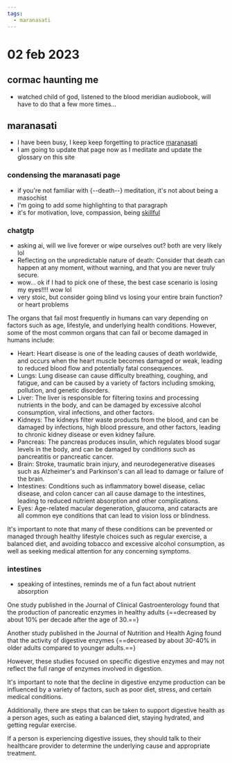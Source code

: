 ```yaml
---
tags:
  - maranasati 
---
```

# 02 feb 2023

## cormac haunting me

- watched child of god, listened to the blood meridian audiobook, will have to do that a few more times...

## maranasati

- I have been busy, I keep keep forgetting to practice [maranasati](../maranasati.md)
- I am going to update that page now as I meditate and update the glossary on this site

### condensing the maranasati page

- if you're not familiar with {--death--} meditation, it's not about being a masochist
- I'm going to add some highlighting to that paragraph
- it's for motivation, love, compassion, being [skillful](../karma.md)

### chatgtp

- asking ai, will we live forever or wipe ourselves out? both are very likely lol
- Reflecting on the unpredictable nature of death: Consider that death can happen at any moment, without warning, and that you are never truly secure.
- wow... ok if I had to pick one of these, the best case scenario is losing my eyes!!!! wow lol
- very stoic, but consider going blind vs losing your entire brain function?  or heart problems

The organs that fail most frequently in humans can vary depending on factors such as age, lifestyle, and underlying health conditions. However, some of the most common organs that can fail or become damaged in humans include:

- Heart: Heart disease is one of the leading causes of death worldwide, and occurs when the heart muscle becomes damaged or weak, leading to reduced blood flow and potentially fatal consequences.
- Lungs: Lung disease can cause difficulty breathing, coughing, and fatigue, and can be caused by a variety of factors including smoking, pollution, and genetic disorders.
- Liver: The liver is responsible for filtering toxins and processing nutrients in the body, and can be damaged by excessive alcohol consumption, viral infections, and other factors.
- Kidneys: The kidneys filter waste products from the blood, and can be damaged by infections, high blood pressure, and other factors, leading to chronic kidney disease or even kidney failure.
- Pancreas: The pancreas produces insulin, which regulates blood sugar levels in the body, and can be damaged by conditions such as pancreatitis or pancreatic cancer.
- Brain: Stroke, traumatic brain injury, and neurodegenerative diseases such as Alzheimer's and Parkinson's can all lead to damage or failure of the brain.
- Intestines: Conditions such as inflammatory bowel disease, celiac disease, and colon cancer can all cause damage to the intestines, leading to reduced nutrient absorption and other complications.
- Eyes: Age-related macular degeneration, glaucoma, and cataracts are all common eye conditions that can lead to vision loss or blindness.

It's important to note that many of these conditions can be prevented or managed through healthy lifestyle choices such as regular exercise, a balanced diet, and avoiding tobacco and excessive alcohol consumption, as well as seeking medical attention for any concerning symptoms.

### intestines

- speaking of intestines, reminds me of a fun fact about nutrient absorption

One study published in the Journal of Clinical Gastroenterology found that the production of pancreatic enzymes in healthy adults {==decreased by about 10% per decade after the age of 30.==}

Another study published in the Journal of Nutrition and Health Aging found that the activity of digestive enzymes {==decreased by about 30-40% in older adults compared to younger adults.==}

However, these studies focused on specific digestive enzymes and may not reflect the full range of enzymes involved in digestion.

It's important to note that the decline in digestive enzyme production can be influenced by a variety of factors, such as poor diet, stress, and certain medical conditions.

Additionally, there are steps that can be taken to support digestive health as a person ages, such as eating a balanced diet, staying hydrated, and getting regular exercise.

If a person is experiencing digestive issues, they should talk to their healthcare provider to determine the underlying cause and appropriate treatment.
